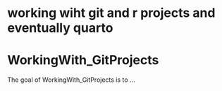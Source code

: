 # working wiht git and r projects and eventually quarto
# WorkingWith_GitProjects

<!-- badges: start -->
<!-- badges: end -->

The goal of WorkingWith_GitProjects is to ...

